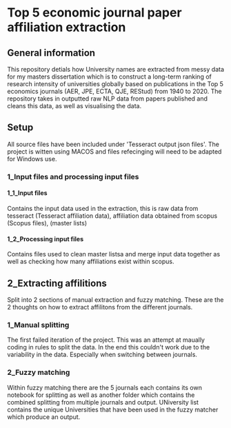 # Top 5 economic journal paper affiliation extraction

## General information
This repository detials how University names are extracted from messy data for my masters dissertation which is to construct a long-term ranking of research intensity of universities globally based on publications in the Top 5 economics journals (AER, JPE, ECTA, QJE, REStud) from 1940 to 2020.
The repository takes in outputted raw NLP data from papers published and cleans this data, as well as visualising the data. 

## Setup 
All source files have been included under 'Tesseract output json files'.
The project is witten using MACOS and files refecinging will need to be adapted for Windows use. 

### 1_Input files and processing input files

#### 1_1_Input files
Contains the input data used in the extraction, this is raw data from tesseract (Tesseract affiliation  data), affiliation data obtained from scopus (Scopus files),   (master lists)

#### 1_2_Processing input files
Contains files used to clean master listsa and merge input data together as well as checking how many affiliations exist within scopus.

## 2_Extracting affilitions
Split into 2 sections of manual extraction and fuzzy matching. These are the 2 thoughts on how to extract affilitons from the different journals. 

### 1_Manual splitting
The first failed iteration of the project. This was an attempt at maually coding in rules to split the data. In the end this couldn't work due to the variability in the data. Especially when switching between journals.

### 2_Fuzzy matching
Within fuzzy matching there are the 5 journals each contains its own notebook for splitting as well as another folder which contains the combined splitting from multiple journals and output. UNiversity list contains the unique Universities that have been used in the fuzzy matcher which produce an output.
